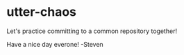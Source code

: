 # utter-chaos

Let's practice committing to a common repository together!

Have a nice day everone! -Steven